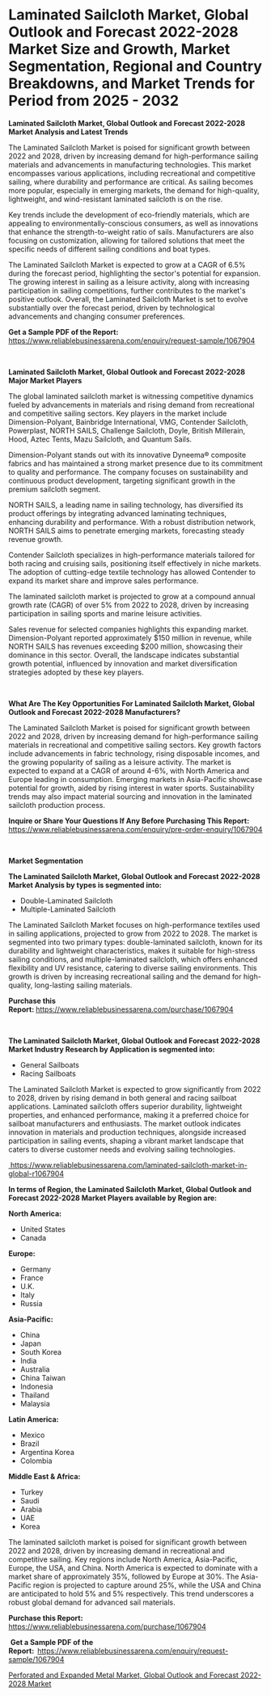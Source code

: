 <p><h1>Laminated Sailcloth Market, Global Outlook and Forecast 2022-2028 Market Size and Growth, Market Segmentation, Regional and Country Breakdowns, and Market Trends for Period from 2025 -  2032</h1></p><p><strong>Laminated Sailcloth Market, Global Outlook and Forecast 2022-2028 Market Analysis and Latest Trends</strong></p>
<p><p>The Laminated Sailcloth Market is poised for significant growth between 2022 and 2028, driven by increasing demand for high-performance sailing materials and advancements in manufacturing technologies. This market encompasses various applications, including recreational and competitive sailing, where durability and performance are critical. As sailing becomes more popular, especially in emerging markets, the demand for high-quality, lightweight, and wind-resistant laminated sailcloth is on the rise.</p><p>Key trends include the development of eco-friendly materials, which are appealing to environmentally-conscious consumers, as well as innovations that enhance the strength-to-weight ratio of sails. Manufacturers are also focusing on customization, allowing for tailored solutions that meet the specific needs of different sailing conditions and boat types. </p><p>The Laminated Sailcloth Market is expected to grow at a CAGR of 6.5% during the forecast period, highlighting the sector's potential for expansion. The growing interest in sailing as a leisure activity, along with increasing participation in sailing competitions, further contributes to the market's positive outlook. Overall, the Laminated Sailcloth Market is set to evolve substantially over the forecast period, driven by technological advancements and changing consumer preferences.</p></p>
<p><strong>Get a Sample PDF of the Report:&nbsp;</strong> <a href="https://www.reliablebusinessarena.com/enquiry/request-sample/1067904?utm_campaign=2110&utm_medium=2&utm_source=Github&utm_content=ia&utm_term=21032025&utm_id=laminated-sailcloth-market-global-outlook-and-forecast-2022-2028">https://www.reliablebusinessarena.com/enquiry/request-sample/1067904</a></p>
<p>&nbsp;</p>
<p><strong>Laminated Sailcloth Market, Global Outlook and Forecast 2022-2028 Major Market Players</strong></p>
<p><p>The global laminated sailcloth market is witnessing competitive dynamics fueled by advancements in materials and rising demand from recreational and competitive sailing sectors. Key players in the market include Dimension-Polyant, Bainbridge International, VMG, Contender Sailcloth, Powerplast, NORTH SAILS, Challenge Sailcloth, Doyle, British Millerain, Hood, Aztec Tents, Mazu Sailcloth, and Quantum Sails.</p><p>Dimension-Polyant stands out with its innovative Dyneema® composite fabrics and has maintained a strong market presence due to its commitment to quality and performance. The company focuses on sustainability and continuous product development, targeting significant growth in the premium sailcloth segment.</p><p>NORTH SAILS, a leading name in sailing technology, has diversified its product offerings by integrating advanced laminating techniques, enhancing durability and performance. With a robust distribution network, NORTH SAILS aims to penetrate emerging markets, forecasting steady revenue growth.</p><p>Contender Sailcloth specializes in high-performance materials tailored for both racing and cruising sails, positioning itself effectively in niche markets. The adoption of cutting-edge textile technology has allowed Contender to expand its market share and improve sales performance.</p><p>The laminated sailcloth market is projected to grow at a compound annual growth rate (CAGR) of over 5% from 2022 to 2028, driven by increasing participation in sailing sports and marine leisure activities. </p><p>Sales revenue for selected companies highlights this expanding market. Dimension-Polyant reported approximately $150 million in revenue, while NORTH SAILS has revenues exceeding $200 million, showcasing their dominance in this sector. Overall, the landscape indicates substantial growth potential, influenced by innovation and market diversification strategies adopted by these key players.</p></p>
<p>&nbsp;</p>
<p><strong>What Are The Key Opportunities For Laminated Sailcloth Market, Global Outlook and Forecast 2022-2028 Manufacturers?</strong></p>
<p><p>The Laminated Sailcloth Market is poised for significant growth between 2022 and 2028, driven by increasing demand for high-performance sailing materials in recreational and competitive sailing sectors. Key growth factors include advancements in fabric technology, rising disposable incomes, and the growing popularity of sailing as a leisure activity. The market is expected to expand at a CAGR of around 4-6%, with North America and Europe leading in consumption. Emerging markets in Asia-Pacific showcase potential for growth, aided by rising interest in water sports. Sustainability trends may also impact material sourcing and innovation in the laminated sailcloth production process.</p></p>
<p><strong>Inquire or Share Your Questions If Any Before Purchasing This Report:</strong> <a href="https://www.reliablebusinessarena.com/enquiry/pre-order-enquiry/1067904?utm_campaign=2110&utm_medium=2&utm_source=Github&utm_content=ia&utm_term=21032025&utm_id=laminated-sailcloth-market-global-outlook-and-forecast-2022-2028">https://www.reliablebusinessarena.com/enquiry/pre-order-enquiry/1067904</a></p>
<p>&nbsp;</p>
<p><strong>Market Segmentation</strong></p>
<p><strong>The Laminated Sailcloth Market, Global Outlook and Forecast 2022-2028 Market Analysis by types is segmented into:</strong></p>
<p><ul><li>Double-Laminated Sailcloth</li><li>Multiple-Laminated Sailcloth</li></ul></p>
<p><p>The Laminated Sailcloth Market focuses on high-performance textiles used in sailing applications, projected to grow from 2022 to 2028. The market is segmented into two primary types: double-laminated sailcloth, known for its durability and lightweight characteristics, makes it suitable for high-stress sailing conditions, and multiple-laminated sailcloth, which offers enhanced flexibility and UV resistance, catering to diverse sailing environments. This growth is driven by increasing recreational sailing and the demand for high-quality, long-lasting sailing materials.</p></p>
<p><strong>Purchase this Report:&nbsp;</strong><a href="https://www.reliablebusinessarena.com/purchase/1067904?utm_campaign=2110&utm_medium=2&utm_source=Github&utm_content=ia&utm_term=21032025&utm_id=laminated-sailcloth-market-global-outlook-and-forecast-2022-2028">https://www.reliablebusinessarena.com/purchase/1067904</a></p>
<p>&nbsp;</p>
<p><strong>The Laminated Sailcloth Market, Global Outlook and Forecast 2022-2028 Market Industry Research by Application is segmented into:</strong></p>
<p><ul><li>General Sailboats</li><li>Racing Sailboats</li></ul></p>
<p><p>The Laminated Sailcloth Market is expected to grow significantly from 2022 to 2028, driven by rising demand in both general and racing sailboat applications. Laminated sailcloth offers superior durability, lightweight properties, and enhanced performance, making it a preferred choice for sailboat manufacturers and enthusiasts. The market outlook indicates innovation in materials and production techniques, alongside increased participation in sailing events, shaping a vibrant market landscape that caters to diverse customer needs and evolving sailing technologies.</p></p>
<p><a href="https://www.reliablebusinessarena.com/laminated-sailcloth-market-in-global-r1067904?utm_campaign=2110&utm_medium=2&utm_source=Github&utm_content=ia&utm_term=21032025&utm_id=laminated-sailcloth-market-global-outlook-and-forecast-2022-2028">&nbsp;https://www.reliablebusinessarena.com/laminated-sailcloth-market-in-global-r1067904</a></p>
<p><strong>In terms of Region, the Laminated Sailcloth Market, Global Outlook and Forecast 2022-2028 Market Players available by Region are:</strong></p>
<p>
    <p> <strong> North America: </strong>
        <ul>
            <li>United States</li>
            <li>Canada</li>
        </ul>
        </p> 
    <p> <strong> Europe: </strong>
        <ul>
            <li>Germany</li>
            <li>France</li>
            <li>U.K.</li>
            <li>Italy</li>
            <li>Russia</li>
        </ul>
        </p> 
    <p> <strong> Asia-Pacific: </strong>
        <ul>
            <li>China</li>
            <li>Japan</li>
            <li>South Korea</li>
            <li>India</li>
            <li>Australia</li>
            <li>China Taiwan</li>
            <li>Indonesia</li>
            <li>Thailand</li>
            <li>Malaysia</li>
        </ul>
        </p> 
    <p> <strong> Latin America: </strong>
        <ul>
            <li>Mexico</li>
            <li>Brazil</li>
            <li>Argentina Korea</li>
            <li>Colombia</li>
        </ul>
        </p> 
    <p> <strong> Middle East & Africa: </strong>
        <ul>
            <li>Turkey</li>
            <li>Saudi</li>
            <li>Arabia</li>
            <li>UAE</li>
            <li>Korea</li>
        </ul>
    </p>
    </p>
<p><p>The laminated sailcloth market is poised for significant growth between 2022 and 2028, driven by increasing demand in recreational and competitive sailing. Key regions include North America, Asia-Pacific, Europe, the USA, and China. North America is expected to dominate with a market share of approximately 35%, followed by Europe at 30%. The Asia-Pacific region is projected to capture around 25%, while the USA and China are anticipated to hold 5% and 5% respectively. This trend underscores a robust global demand for advanced sail materials.</p></p>
<p><strong>Purchase this Report: </strong><a href="https://www.reliablebusinessarena.com/purchase/1067904?utm_campaign=2110&utm_medium=2&utm_source=Github&utm_content=ia&utm_term=21032025&utm_id=laminated-sailcloth-market-global-outlook-and-forecast-2022-2028">https://www.reliablebusinessarena.com/purchase/1067904</a></p>
<p>&nbsp;<strong>Get a Sample PDF of the Report:&nbsp;&nbsp;</strong><a href="https://www.reliablebusinessarena.com/enquiry/request-sample/1067904?utm_campaign=2110&utm_medium=2&utm_source=Github&utm_content=ia&utm_term=21032025&utm_id=laminated-sailcloth-market-global-outlook-and-forecast-2022-2028">https://www.reliablebusinessarena.com/enquiry/request-sample/1067904</a></p>
<p><strong></strong></p>
<p><p><a href="https://github.com/irfadac/Market-Research-Report-List-5/blob/main/perforated-and-expanded-metal-market-global-outlook-and-forecast-2022-2028-market.md?utm_campaign=2110&utm_medium=2&utm_source=Github&utm_content=ia&utm_term=21032025&utm_id=laminated-sailcloth-market-global-outlook-and-forecast-2022-2028">Perforated and Expanded Metal Market, Global Outlook and Forecast 2022-2028 Market</a></p></p>